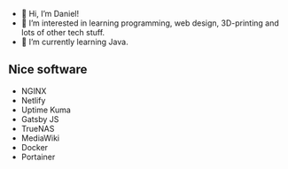 - 👋 Hi, I’m Daniel!
- 👀 I’m interested in learning programming, web design, 3D-printing and lots of other tech stuff.
- 🌱 I’m currently learning Java.

<!---
Danster2020/Danster2020 is a ✨ special ✨ repository because its `README.md` (this file) appears on your GitHub profile.
You can click the Preview link to take a look at your changes.
--->

## Nice software

- NGINX
- Netlify
- Uptime Kuma
- Gatsby JS
- TrueNAS
- MediaWiki
- Docker
- Portainer
